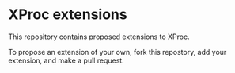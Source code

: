 XProc extensions
================

This repository contains proposed extensions to XProc.

To propose an extension of your own, fork this repostory, add your extension,
and make a pull request.
